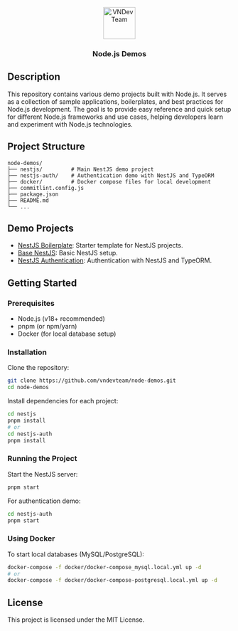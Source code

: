 <p align="center">
  <a href="/">
    <img src="https://avatars.githubusercontent.com/u/105472712?s=72&v=4" alt="VNDevTeam" width=72 height=72>
  </a>

  <h3 align="center">Node.js Demos</h3>
</p>

## Description

This repository contains various demo projects built with Node.js. It serves as a collection of sample applications, boilerplates, and best practices for Node.js development. The goal is to provide easy reference and quick setup for different Node.js frameworks and use cases, helping developers learn and experiment with Node.js technologies.

## Project Structure

```
node-demos/
├── nestjs/         # Main NestJS demo project
├── nestjs-auth/    # Authentication demo with NestJS and TypeORM
├── docker/         # Docker compose files for local development
├── commitlint.config.js
├── package.json
├── README.md
└── ...
```

## Demo Projects

- [NestJS Boilerplate](https://github.com/vndevteam/nestjs-boilerplate): Starter template for NestJS projects.
- [Base NestJS](https://github.com/vndevteam/node-demos/tree/main/nestjs): Basic NestJS setup.
- [NestJS Authentication](https://github.com/vndevteam/node-demos/tree/main/nestjs-auth): Authentication with NestJS and TypeORM.

## Getting Started

### Prerequisites

- Node.js (v18+ recommended)
- pnpm (or npm/yarn)
- Docker (for local database setup)

### Installation

Clone the repository:

```bash
git clone https://github.com/vndevteam/node-demos.git
cd node-demos
```

Install dependencies for each project:

```bash
cd nestjs
pnpm install
# or
cd nestjs-auth
pnpm install
```

### Running the Project

Start the NestJS server:

```bash
pnpm start
```

For authentication demo:

```bash
cd nestjs-auth
pnpm start
```

### Using Docker

To start local databases (MySQL/PostgreSQL):

```bash
docker-compose -f docker/docker-compose_mysql.local.yml up -d
# or
docker-compose -f docker/docker-compose-postgresql.local.yml up -d
```

## License

This project is licensed under the MIT License.
